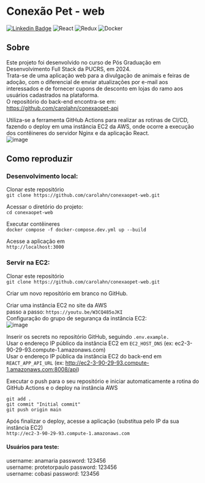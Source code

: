 # Conexão Pet - web  
[![Linkedin Badge](https://img.shields.io/badge/-Carol_Ahn-0077b5?labelColor=0077b5&logo=Linkedin&logoColor=white&link=https://www.linkedin.com/in/carolina-ahn/)](https://www.linkedin.com/in/carolina-ahn/) 
![React](https://img.shields.io/badge/-React-17B6E7?style=flat-square&logo=React&logoColor=white)
![Redux](https://img.shields.io/badge/-Redux-7248B6?style=flat-square&logo=Redux&logoColor=white)
![Docker](https://img.shields.io/badge/Docker-2CA5E0?style=flat-square&logo=docker&logoColor=white)  

## Sobre  
Este projeto foi desenvolvido no curso de Pós Graduação em Desenvolvimento Full Stack da PUCRS, em 2024.  
Trata-se de uma aplicação web para a divulgação de animais e feiras de adoção, com o diferencial de enviar atualizações por e-mail aos interessados e de fornecer cupons de desconto em lojas do ramo aos usuários cadastrados na plataforma.  
O repositório do back-end encontra-se em: https://github.com/carolahn/conexaopet-api  

Utiliza-se a ferramenta GitHub Actions para realizar as rotinas de CI/CD, fazendo o deploy em uma instância EC2 da AWS, onde ocorre a execução dos contêineres do servidor Nginx e da aplicação React.  
![image](https://github.com/carolahn/conexaopet-web/assets/62309069/a33fb2a1-9d44-467a-9bbc-8743495ca65a)  

## Como reproduzir  

### Desenvolvimento local:

Clonar este repositório  
`git clone https://github.com/carolahn/conexaopet-web.git`

Acessar o diretório do projeto:  
`cd conexaopet-web`  

Executar contêineres  
`docker compose -f docker-compose.dev.yml up --build`  

Acesse a aplicação em    
`http://localhost:3000`  

### Servir na EC2:  

Clonar este repositório  
`git clone https://github.com/carolahn/conexaopet-web.git`

Criar um novo repositório em branco no GitHub.  

Criar uma instância EC2 no site da AWS    
passo a passo: `https://youtu.be/W3CQ485oJKI`  
Configuração do grupo de segurança da instância EC2:  
![image](https://github.com/carolahn/conexaopet-api/assets/62309069/4818ccee-5f59-4ab3-ad44-d5ff44498d9f)  

Inserir os secrets no repositório GitHub, seguindo `.env.example.`  
Usar o endereço IP público da instância EC2 em `EC2_HOST_DNS` (ex: ec2-3-90-29-93.compute-1.amazonaws.com)   
Usar o endereço IP pública da instância EC2 do back-end em `REACT_APP_API_URL` (ex: http://ec2-3-90-29-93.compute-1.amazonaws.com:8008/api)   

Executar o push para o seu repositório e iniciar automaticamente a rotina do GitHub Actions e o deploy na instância AWS  
```
git add .
git commit "Initial commit"
git push origin main
```

Após finalizar o deploy, acesse a aplicação (substitua pelo IP da sua instância EC2)   
`http://ec2-3-90-29-93.compute-1.amazonaws.com`  

#### Usuários para teste:  
username: anamaria          password: 123456  
username: protetorpaulo     password: 123456  
username: cobasi            password: 123456  

